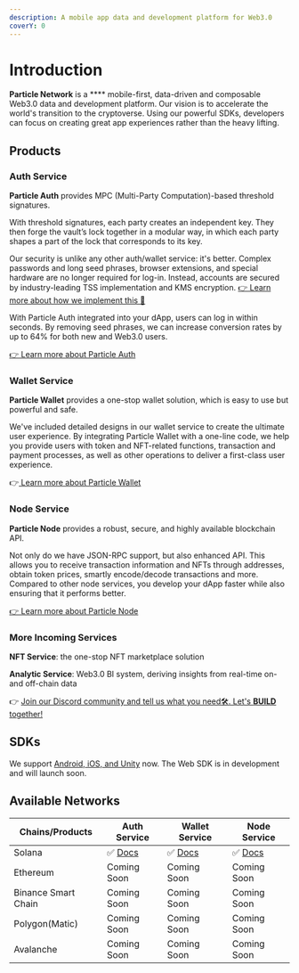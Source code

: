 ```yaml
---
description: A mobile app data and development platform for Web3.0
coverY: 0
---
```


# Introduction

**Particle Network** is a **** mobile-first, data-driven and composable Web3.0 data and development platform. Our vision is to accelerate the world's transition to the cryptoverse. Using our powerful SDKs, developers can focus on creating great app experiences rather than the heavy lifting.

## Products

### Auth Service

**Particle Auth** provides MPC (Multi-Party Computation)-based threshold signatures.

With threshold signatures, each party creates an independent key. They then forge the vault’s lock together in a modular way, in which each party shapes a part of the lock that corresponds to its key.

Our security is unlike any other auth/wallet service: it's better. Complex passwords and long seed phrases, browser extensions, and special hardware are no longer required for log-in. Instead, accounts are secured by industry-leading TSS implementation and KMS encryption. [👉 Learn more about how we implement this 🔐](security.md)

With Particle Auth integrated into your dApp, users can log in within seconds. By removing seed phrases, we can increase conversion rates by up to 64% for both new and Web3.0 users.

[👉 Learn more about Particle Auth](auth-service/introduction.md)

### Wallet Service

**Particle Wallet** provides a one-stop wallet solution, which is easy to use but powerful and safe.

We've included detailed designs in our wallet service to create the ultimate user experience. By integrating Particle Wallet with a one-line code, we help you provide users with token and NFT-related functions, transaction and payment processes, as well as other operations to deliver a first-class user experience.

👉[ Learn more about Particle Wallet](wallet-service/introduction.md)

### Node Service

**Particle Node** provides a robust, secure, and highly available blockchain API.

Not only do we have JSON-RPC support, but also enhanced API. This allows you to receive transaction information and NFTs through addresses, obtain token prices, smartly encode/decode transactions and more. Compared to other node services, you develop your dApp faster while also ensuring that it performs better.

[👉 Learn more about Particle Node](node-service/introduction.md)

### More Incoming Services

**NFT Service**: the one-stop NFT marketplace solution

**Analytic Service**: Web3.0 BI system, deriving insights from real-time on- and off-chain data

👉 [Join our Discord community and tell us what you need🛠. Let's **BUILD** together!](https://discord.gg/qwysge6cgF)

## SDKs

We support [Android, iOS, and Unity](https://github.com/Particle-Network) now. The Web SDK is in development and will launch soon.

## Available Networks

| Chains/Products     | Auth Service                            | Wallet Service                            | Node Service                    |
| ------------------- | --------------------------------------- | ----------------------------------------- | ------------------------------- |
| Solana              | ✅  [Docs](auth-service/introduction.md) | ✅  [Docs](wallet-service/introduction.md) | ✅  [Docs](node-service/solana/) |
| Ethereum            | Coming Soon                             | Coming Soon                               | Coming Soon                     |
| Binance Smart Chain | Coming Soon                             | Coming Soon                               | Coming Soon                     |
| Polygon(Matic)      | Coming Soon                             | Coming Soon                               | Coming Soon                     |
| Avalanche           | Coming Soon                             | Coming Soon                               | Coming Soon                     |
